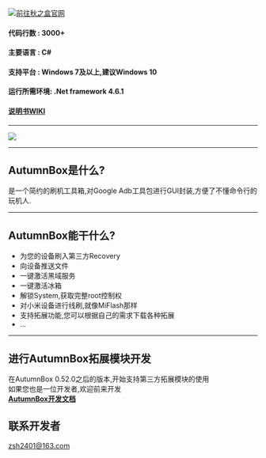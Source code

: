 [![](http://www.atmb.top/images/readmeheader.png "前往秋之盒官网")](http://www.atmb.top)   
#### 代码行数 : 3000+
#### 主要语言 : C#
#### 支持平台 : Windows 7及以上,建议Windows 10
#### 运行所需环境: .Net framework 4.6.1
#### [说明书WIKI](https://github.com/zsh2401/AutumnBox/wiki)
***
![](https://www.atmb.top/images/demo/demo0.png)
***
## AutumnBox是什么?
是一个简约的刷机工具箱,对Google Adb工具包进行GUI封装,方便了不懂命令行的玩机人.
***
## AutumnBox能干什么?
* 为您的设备刷入第三方Recovery
* 向设备推送文件
* 一键激活黑域服务
* 一键激活冰箱
* 解锁System,获取完整root控制权
* 对小米设备进行线刷,就像MiFlash那样
* 支持拓展功能,您可以根据自己的需求下载各种拓展
* ...
***
## 进行AutumnBox拓展模块开发
在AutumnBox 0.52.0之后的版本,开始支持第三方拓展模块的使用    
如果您也是一位开发者,欢迎前来开发   
[**AutumnBox开发文档**](https://github.com/zsh2401/AutumnBox/wiki/zh_CN_AutumnBox%E5%BC%80%E5%8F%91%E6%96%87%E6%A1%A3)

## 联系开发者
zsh2401@163.com
